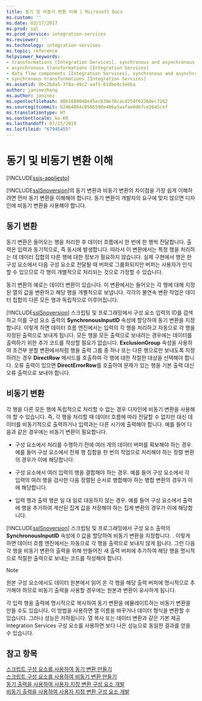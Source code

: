 ```yaml
---
title: 동기 및 비동기 변환 이해 | Microsoft Docs
ms.custom: ''
ms.date: 03/17/2017
ms.prod: sql
ms.prod_service: integration-services
ms.reviewer: ''
ms.technology: integration-services
ms.topic: reference
helpviewer_keywords:
- transformations [Integration Services], synchronous and asynchronous
- asynchronous transformations [Integration Services]
- data flow components [Integration Services], synchronous and asynchronous
- synchronous transformations [Integration Services]
ms.assetid: 0bc2bda5-3f8a-49c2-aaf1-01dbe4c3ebba
author: janinezhang
ms.author: janinez
ms.openlocfilehash: 8061880048e45ecb30e76cacd259f02360ec7262
ms.sourcegitcommit: b2464064c0566590e486a3aafae6d67ce2645cef
ms.translationtype: HT
ms.contentlocale: ko-KR
ms.lasthandoff: 07/15/2019
ms.locfileid: "67945455"
---
```

# <a name="understanding-synchronous-and-asynchronous-transformations"></a>동기 및 비동기 변환 이해

[!INCLUDE[ssis-appliesto](../includes/ssis-appliesto-ssvrpluslinux-asdb-asdw-xxx.md)]


  [!INCLUDE[ssISnoversion](../includes/ssisnoversion-md.md)]의 동기 변환과 비동기 변환의 차이점을 가장 쉽게 이해하려면 먼저 동기 변환을 이해해야 합니다. 동기 변환이 개발자의 요구에 맞지 않으면 디자인에 비동기 변환을 사용해야 합니다.  
  
## <a name="synchronous-transformations"></a>동기 변환  
 동기 변환은 들어오는 행을 처리한 후 데이터 흐름에서 한 번에 한 행씩 전달합니다. 출력은 입력과 동기적으로, 즉 동시에 발생합니다. 따라서 이 변환에서는 특정 행을 처리하는 데 데이터 집합의 다른 행에 대한 정보가 필요하지 않습니다. 실제 구현에서 행은 한 구성 요소에서 다음 구성 요소로 전달될 때 버퍼로 그룹화되지만 버퍼는 사용자가 인식할 수 있으므로 각 행이 개별적으로 처리되는 것으로 가정할 수 있습니다.  
  
 동기 변환의 예로는 데이터 변환이 있습니다. 이 변환에서는 들어오는 각 행에 대해 지정된 열의 값을 변환하고 해당 행을 개별적으로 보냅니다. 각각의 불연속 변환 작업은 데이터 집합의 다른 모든 행과 독립적으로 이루어집니다.  
  
 [!INCLUDE[ssISnoversion](../includes/ssisnoversion-md.md)] 스크립팅 및 프로그래밍에서 구성 요소 입력의 ID를 검색하고 이를 구성 요소 출력의 **SynchronousInputID** 속성에 할당하여 동기 변환을 지정합니다. 이렇게 하면 데이터 흐름 엔진에서는 입력의 각 행을 처리하고 자동으로 각 행을 지정된 출력으로 보내게 됩니다. 모든 행을 모든 출력으로 보내려는 경우에는 데이터를 출력하기 위한 추가 코드를 작성할 필요가 없습니다. **ExclusionGroup** 속성을 사용하여 조건부 분할 변환에서처럼 행을 출력 그룹 중 하나 또는 다른 행으로만 보내도록 지정하려는 경우 **DirectRow** 메서드를 호출하여 각 행에 대한 적절한 대상을 선택해야 합니다. 오류 출력이 있으면 **DirectErrorRow**를 호출하여 문제가 있는 행을 기본 출력 대신 오류 출력으로 보내야 합니다.  
  
## <a name="asynchronous-transformations"></a>비동기 변환  
 각 행을 다른 모든 행에 독립적으로 처리할 수 없는 경우 디자인에 비동기 변환을 사용해야 할 수 있습니다. 즉, 각 행을 처리할 때 데이터 흐름에 따라 전달할 수 없지만 대신 데이터를 비동기적으로 출력하거나 입력과는 다른 시기에 출력해야 합니다. 예를 들어 다음과 같은 경우에는 비동기 변환이 필요합니다.  
  
-   구성 요소에서 처리를 수행하기 전에 여러 개의 데이터 버퍼를 확보해야 하는 경우. 예를 들어 구성 요소에서 전체 행 집합을 한 번의 작업으로 처리해야 하는 정렬 변환의 경우가 이에 해당합니다.  
  
-   구성 요소에서 여러 입력의 행을 결합해야 하는 경우. 예를 들어 구성 요소에서 각 입력의 여러 행을 검사한 다음 정렬된 순서로 병합해야 하는 병합 변환의 경우가 이에 해당합니다.  
  
-   입력 행과 출력 행은 일 대 일로 대응하지 않는 경우. 예를 들어 구성 요소에서 출력에 행을 추가하여 계산된 집계 값을 저장해야 하는 집계 변환의 경우가 이에 해당합니다.  
  
 [!INCLUDE[ssISnoversion](../includes/ssisnoversion-md.md)] 스크립팅 및 프로그래밍에서 구성 요소 출력의 **SynchronousInputID** 속성에 0 값을 할당하여 비동기 변환을 지정합니다. . 이렇게 하면 데이터 흐름 엔진에서는 자동으로 각 행을 출력으로 보내지 않게 됩니다. 그런 다음 각 행을 비동기 변환의 출력을 위해 만들어진 새 출력 버퍼에 추가하여 해당 행을 명시적으로 적절한 출력으로 보내는 코드를 작성해야 합니다.  
  
> [!NOTE]  
>  원본 구성 요소에서도 데이터 원본에서 읽어 온 각 행을 해당 출력 버퍼에 명시적으로 추가해야 하므로 비동기 출력을 사용할 경우에는 원본과 변환이 유사하게 됩니다.  
  
 각 입력 행을 출력에 명시적으로 복사하여 동기 변환을 에뮬레이트하는 비동기 변환을 만들 수도 있습니다. 이 방법을 사용하면 열 이름을 바꾸거나 데이터 형식을 변환할 수 있습니다. 그러나 성능은 저하됩니다. 열 복사 또는 데이터 변환과 같은 기본 제공 Integration Services 구성 요소를 사용하면 보다 나은 성능으로 동일한 결과를 얻을 수 있습니다.  
  
## <a name="see-also"></a>참고 항목  
 [스크립트 구성 요소를 사용하여 동기 변환 만들기](../integration-services/extending-packages-scripting-data-flow-script-component-types/creating-a-synchronous-transformation-with-the-script-component.md)   
 [스크립트 구성 요소를 사용하여 비동기 변환 만들기](../integration-services/extending-packages-scripting-data-flow-script-component-types/creating-an-asynchronous-transformation-with-the-script-component.md)   
 [동기 출력을 사용하여 사용자 지정 변환 구성 요소 개발](../integration-services/extending-packages-custom-objects-data-flow-types/developing-a-custom-transformation-component-with-synchronous-outputs.md)   
 [비동기 출력을 사용하여 사용자 지정 변환 구성 요소 개발](../integration-services/extending-packages-custom-objects-data-flow-types/developing-a-custom-transformation-component-with-asynchronous-outputs.md)  
  
  
